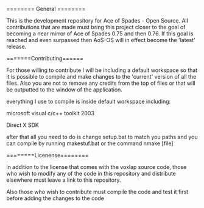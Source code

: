 ======== General ========

This is the development repository for Ace of Spades - Open Source. All contributions that are made must bring this project closer to the goal of becoming a near mirror of Ace of Spades 0.75 and then 0.76. If this goal is reached and even surpassed then AoS-OS will in effect become the 'latest' release.

=======Contributing======

For those willing to contribute I will be including a default workspace so that it is possible to compile and make changes to the 'current' version of all the files. Also you are not to remove any credits from the top of files or that will be outputted to the window of the application.

everything I use to compile is inside default workspace including:

microsoft visual c/c++ toolkit 2003

Direct X SDK

after that all you need to do is change setup.bat to match you paths and you can compile by running makestuf.bat or the command nmake [file]

========Licenense========

in addition to the license that comes with the voxlap source code, those who wish to modify any of the code in this repository and distribute elsewhere must leave a link to this repository.

Also those who wish to contribute must compile the code and test it first before adding the changes to the code
